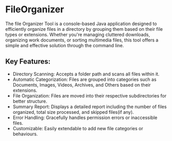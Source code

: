 # FileOrganizer
The file Organizer Tool is a console-based Java application designed to efficiently organize files in a directory by grouping them based on their file types or extensions. Whether you're managing cluttered downloads, organizing work documents, or sorting multimedia files, this tool offers a simple and effective solution through the command line.   

## Key Features:   
- Directory Scanning: Accepts a folder path and scans all files within it.
- Automatic Categorization: Files are grouped into categories such as Documents, Images, Videos, Archives, and Others based on their extensions.
- File Organization: Files are moved into their respective subdirectories for better structure.
- Summary Report: Displays a detailed report including the number of files organized, total size processed, and skipped files(if any).
- Error Handling: Gracefully handles permission errors or inaccessible files.
- Customizable: Easily extendable to add new file categories or behaviours. 


